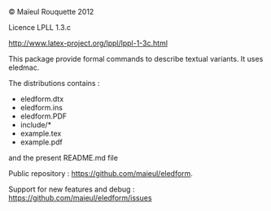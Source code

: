 © Maïeul Rouquette 2012

Licence LPLL 1.3.c

http://www.latex-project.org/lppl/lppl-1-3c.html

This package provide formal commands to describe textual variants.
It uses eledmac.

The distributions contains :
- eledform.dtx
- eledform.ins
- eledform.PDF 
- include/*
- example.tex
- example.pdf

and the present README.md file

Public repository : https://github.com/maieul/eledform.

Support for new features and debug : https://github.com/maieul/eledform/issues